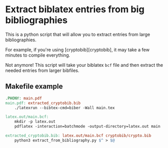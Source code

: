 # Extract biblatex entries from big bibliographies

This is a python script that will allow you to extract entries from large bibliographies.

For example, if you're using [cryptobib][cryptobib], it may take a few minutes to compile everything.

Not anymore! This script will take your biblatex `bcf` file and then extract the needed entries from larger bibfiles.


## Makefile example

```Makefile
.PHONY: main.pdf
main.pdf: extracted_cryptobib.bib
	./latexrun --bibtex-cmd=biber -Wall main.tex

latex.out/main.bcf:
	mkdir -p latex.out
	pdflatex -interaction=batchmode -output-directory=latex.out main

extracted_cryptobib.bib: latex.out/main.bcf cryptobib/crypto.bib
	python3 extract_from_bibliography.py $^ > $@
```

